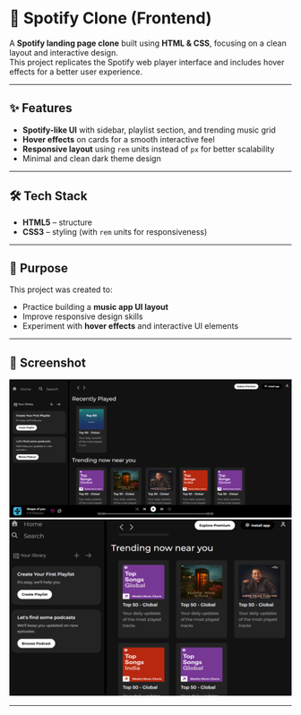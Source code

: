 # 🎵 Spotify Clone (Frontend)

A **Spotify landing page clone** built using **HTML & CSS**, focusing on a clean layout and interactive design.  
This project replicates the Spotify web player interface and includes hover effects for a better user experience.

---

## ✨ Features
- **Spotify-like UI** with sidebar, playlist section, and trending music grid  
- **Hover effects** on cards for a smooth interactive feel  
- **Responsive layout** using `rem` units instead of `px` for better scalability  
- Minimal and clean dark theme design  

---

## 🛠 Tech Stack
- **HTML5** – structure  
- **CSS3** – styling (with `rem` units for responsiveness)

---

## 🎯 Purpose
This project was created to:
- Practice building a **music app UI layout**
- Improve responsive design skills
- Experiment with **hover effects** and interactive UI elements

---

## 📸 Screenshot
![spotify landing page](Spotify_Clone_frontend/Screenshots/spotify_landing_page.png)
![responsive frontend design](Spotify_Clone_frontend/Screenshots/responsive_frontend_Design.png)


---
